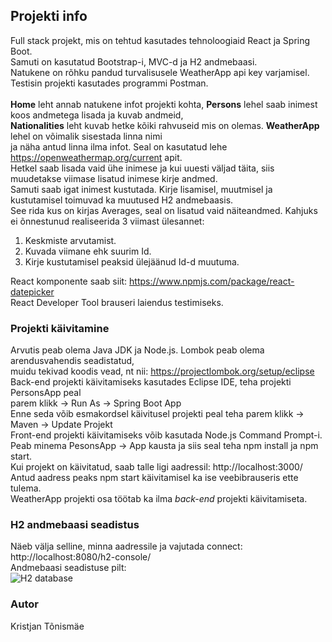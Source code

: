 ## Projekti info

Full stack projekt, mis on tehtud kasutades tehnoloogiaid React ja Spring Boot. <br>
Samuti on kasutatud Bootstrap-i, MVC-d ja H2 andmebaasi. <br>
Natukene on rõhku pandud turvalisusele WeatherApp api key varjamisel. <br>
Testisin projekti kasutades programmi Postman. <br>
<br>
**Home** leht annab natukene infot projekti kohta, **Persons** lehel saab inimest koos andmetega lisada ja kuvab andmeid, <br>
**Nationalities** leht kuvab hetke kõiki rahvuseid mis on olemas. **WeatherApp** lehel on võimalik sisestada linna nimi <br>
ja näha antud linna ilma infot. Seal on kasutatud lehe https://openweathermap.org/current apit. <br>
Hetkel saab lisada vaid ühe inimese ja kui uuesti väljad täita, siis muudetakse viimase lisatud inimese kirje andmed. <br>
Samuti saab igat inimest kustutada. Kirje lisamisel, muutmisel ja kustutamisel toimuvad ka muutused H2 andmebaasis. <br>
See rida kus on kirjas Averages, seal on lisatud vaid näiteandmed. Kahjuks ei õnnestunud realiseerida 3 viimast ülesannet: <br>
1. Keskmiste arvutamist.
2. Kuvada viimane ehk suurim Id.
3. Kirje kustutamisel peaksid ülejäänud Id-d muutuma.

React komponente saab siit: https://www.npmjs.com/package/react-datepicker <br>
React Developer Tool brauseri laiendus testimiseks.

### Projekti käivitamine

Arvutis peab olema Java JDK ja Node.js. Lombok peab olema arendusvahendis seadistatud, <br>
muidu tekivad koodis vead, nt nii: https://projectlombok.org/setup/eclipse <br>
Back-end projekti käivitamiseks kasutades Eclipse IDE, teha projekti PersonsApp peal <br>
parem klikk -> Run As -> Spring Boot App <br>
Enne seda võib esmakordsel käivitusel projekti peal teha parem klikk -> Maven -> Update Projekt <br>
Front-end projekti käivitamiseks võib kasutada Node.js Command Prompt-i. <br>
Peab minema PesonsApp -> App kausta ja siis seal teha npm install ja npm start. <br>
Kui projekt on käivitatud, saab talle ligi aadressil: http://localhost:3000/ <br>
Antud aadress peaks npm start käivitamisel ka ise veebibrauseris ette tulema. <br>
WeatherApp projekti osa töötab ka ilma *back-end* projekti käivitamiseta.

### H2 andmebaasi seadistus

Näeb välja selline, minna aadressile ja vajutada connect: http://localhost:8080/h2-console/ <br>
Andmebaasi seadistuse pilt: <br>
![H2 database](https://user-images.githubusercontent.com/5465035/122926967-127ed800-d371-11eb-92ae-f45eecfb6b47.PNG)

### Autor

Kristjan Tõnismäe
